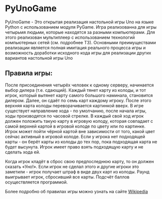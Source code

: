 # PyUnoGame

PyUnoGame - Это открытая реализация настольной игры Uno на языке Python с использованием модуля PyGame. 
Игра реализованна для игры четырьмя людьми, которые находятся за разными компьютерами.
Для этого реализован мультиплеер с использованием технологий компьютерных сетей (см. подробнее ТЗ). 
Основными преимуществами реализации является полная имитация реального процесса игры и возможность доработки исходного кода игры для реализации других вариантов настольной игры Uno

## Правила игры:
После присоединения четырёх человек к одному серверу, начинается выбор дилера (т.е. сдающий).
Каждый тянет карту из колоды, и тот игрок, который вытянет карту самого большого наминала,
становится дилером. Далее, он сдаёт по семь карт каждому игроку. После этого верхняя карта колоды переворачивается
картинкой вверх. В игре существует направление хода - по умолчанию, после начала игры, ходы производятся по часовой стрелке.
В каждый свой ход игрок должен положить такую карту в игровую колоду, которая совпадает с самой верхней картой в игровой колоде
по цвету или по картинке. Игрок может пойти чёрной картой вне зависимости от того, какой цвет сейчас активный в игровой колоде.
Если у игрока нет подходящей карты - он берёт карты из колоды до тех пор, пока подходящая карта не будет высунута. Игрок имеет право
взять подходящую карту и не сделать хода ей.

Когда игрок кладёт в сброс свою предпоследнюю карту, то он должен сказать «Уно!».
Если игрок не сделал этого и другие игроки это заметили - игрок получает штраф в виде двух карт из колоды. Раунд выигрывает игрок,
сбросивший все карты. Подсчёт баллов осуществляется программой.

Более подробно об правилах игры можно узнать на сайте [Wikipedia](https://ru.wikipedia.org/wiki/%D0%A3%D0%BD%D0%BE)
